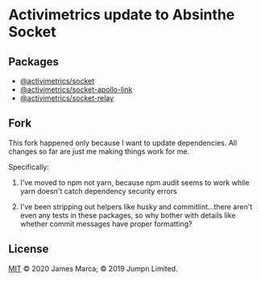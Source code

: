 # Activimetrics update to Absinthe Socket

## Packages

- [@activimetrics/socket](packages/socket)
- [@activimetrics/socket-apollo-link](packages/socket-apollo-link)
- [@activimetrics/socket-relay](packages/socket-relay)

## Fork

This fork happened only because I want to update dependencies.  All
changes so far are just me making things work for me.

Specifically:

1. I've moved to npm not yarn, because npm audit seems to work while
   yarn doesn't catch dependency security errors

2. I've been stripping out helpers like husky and commitlint...there
   aren't even any tests in these packages, so why bother with details
   like whether commit messages have proper formatting?

## License

[MIT](LICENSE.txt) :copyright: 2020 James Marca; :copyright: 2019 Jumpn Limited.
